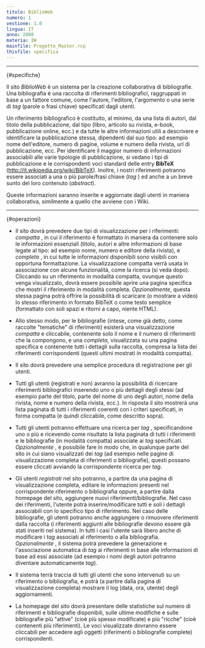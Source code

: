 ```yaml
---
titolo: BiblioWeb
numero: 1
vestione: 1.0
lingua: IT
anno: 2008
materia: IW
mainfile: Progetto_Master.rcp
thisfile: specifica
---
```


-------

{#specifiche}

Il sito *BiblioWeb* è un sistema per la creazione collaborativa
di bibliografie. Una bibliografia è una raccolta di riferimenti bibliografici,
raggruppati in base a un fattore comune, come l'autore, l'editore, l'argomento o
una serie di *tag* (parole o frasi chiave) specificati dagli utenti.

Un riferimento bibliografico è costituito, al minimo, da una
lista di autori, dal titolo della pubblicazione, dal tipo (libro, articolo su
rivista, e-book, pubblicazione online, ecc.) e da tutte le altre informazioni
utili a descrivere e identificare la pubblicazione stessa, dipendenti dal suo
tipo: ad esempio nome dell'editore, numero di pagine, volume e numero della
rivista, url di pubblicazione, ecc. Per identificare il maggior numero di
informazioni associabili alle varie tipologie di pubblicazione, si vedano i
tipi di pubblicazione e le corrispondenti voci standard delle entry **BibTeX**
(http://it.wikipedia.org/wiki/BibTeX). Inoltre, i nostri riferimenti potranno
essere associati a una o più parole/frasi chiave (*tag* ) ed anche a un
breve sunto del loro contenuto (*abstract*).

Queste informazioni saranno inserite e aggiornate dagli
utenti in maniera collaborativa, similmente a quello che avviene con i Wiki.

-------

{#operazioni}

- Il sito dovrà prevedere due tipi di visualizzazione per i
  riferimenti: *compatta* , in cui il riferimento è formattato in maniera da
  contenere solo le informazioni essenziali (titolo, autori e altre informazioni
  di base legate al tipo: ad esempio nome, numero e editore della rivista), e *completa* ,
  in cui tutte le informazioni disponibili sono visibili con opportuna
  formattazione. La visualizzazione compatta verrà usata in associazione con alcune
  funzionalità, come la ricerca (si veda dopo). Cliccando su un riferimento in
  modalità compatta, ovunque questo venga visualizzato, dovrà essere possibile
  aprire una pagina specifica che mostri il riferimento in modalità completa. *Opzionalmente*,
  questa stessa pagina potrà offrire la possibilità di scaricare (o mostrare a
  video) lo stesso riferimento in formato BibTeX o come testo semplice
  (formattato con soli spazi e ritorni a capo, niente HTML).

- Allo stesso modo, per le bibliografie (intese, come già detto,
  come raccolte "tematiche" di riferimenti) esisterà una visualizzazione *compatta*
  e cliccabile, contenente solo il nome e il numero di riferimenti che la
  compongono, e una *completa*, visualizzata su una pagina specifica e
  contenente tutti i dettagli sulla raccolta, compresa la lista dei riferimenti
  corrispondenti (questi ultimi mostrati in modalità compatta).

- Il sito dovrà prevedere una semplice procedura di registrazione
  per gli utenti.

- Tutti gli utenti (registrati e non) avranno la possibilità di
  ricercare riferimenti bibliografici inserendo uno o più dettagli degli stessi
  (ad esempio parte del titolo, parte del nome di uno degli autori, nome della
  rivista, nome e numero della rivista, ecc.). In risposta il sito mostrerà una
  lista paginata di tutti i riferimenti coerenti con i criteri specificati, in
  forma compatta (e quindi cliccabile, come descritto sopra).

- Tutti gli utenti potranno effettuare una ricerca per *tag* ,
  specificandone uno o più e ricevendo come risultato la lista paginata di tutti
  i riferimenti e le bibliografie (in modalità compatta) associate ai *tag*
  specificati. *Opzionalmente* , è possibile fare in modo che, in qualunque
  parte del sito in cui siano visualizzati dei *tag* (ad esempio nelle
  pagine di visualizzazione completa di riferimenti o bibliografie), questi
  possano essere cliccati avviando la corrispondente ricerca per *tag*.

- Gli utenti *registrati* nel sito potranno, a partire da una
  pagina di visualizzazione completa, editare le informazioni presenti nel
  corrispondente riferimento o bibliografia oppure, a partire dalla homepage del
  sito, aggiungere nuovi riferimenti/bibliografie. Nel caso dei riferimenti,
  l'utente potrà inserire/modificare tutti e soli i dettagli associabili con lo
  specifico tipo di riferimento. Nel caso delle bibliografie, gli utenti potranno
  anche aggiungere o rimuovere riferimenti dalla raccolta (i riferimenti
  aggiunti alle bibliografie devono essere già stati inseriti nel sistema). In
  tutti i casi l'utente sarà libero anche di modificare i *tag* associati al
  riferimento o alla bibliografia. *Opzionalmente* , il sistema potrà
  prevedere la generazione e l'associazione automatica di *tag* ai
  riferimenti in base alle informazioni di base ad essi associate (ad esempio i
  nomi degli autori potranno diventare automaticamente *tag*).

- Il sistema terrà traccia di tutti gli utenti che sono intervenuti
  su un riferimento o bibliografia, e potrà (a partire dalla pagina di
  visualizzazione completa) mostrare il log (data, ora, utente) degli
  aggiornamenti.

- La homepage del sito dovrà presentare delle statistiche sul
  numero di riferimenti e bibliografie disponibili, sulle ultime modifiche e
  sulle bibliografie più "attive" (cioè più spesso modificate) e più "ricche"
  (cioè contenenti più riferimenti). Le voci visualizzate dovranno essere
  cliccabili per accedere agli oggetti (riferimenti o bibliografie complete)
  corrispondenti.  
